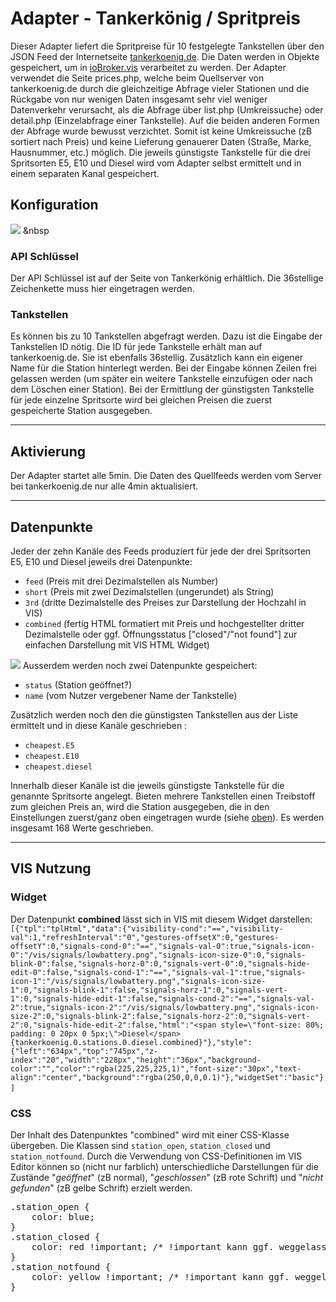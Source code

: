 
# Adapter - Tankerkönig / Spritpreis

Dieser Adapter liefert die Spritpreise für 10 festgelegte Tankstellen über den JSON Feed der Internetseite [tankerkoenig.de](https://creativecommons.tankerkoenig.de/#about). Die Daten werden in Objekte gespeichert, um in [ioBroker.vis](http://www.iobroker.net/?page_id=2754&lang=de) verarbeitet zu werden. Der Adapter verwendet die Seite prices.php, welche beim Quellserver von tankerkoenig.de durch die gleichzeitige Abfrage vieler Stationen und die Rückgabe von nur wenigen Daten insgesamt sehr viel weniger Datenverkehr verursacht, als die Abfrage über list.php (Umkreissuche) oder detail.php (Einzelabfrage einer Tankstelle). Auf die beiden anderen Formen der Abfrage wurde bewusst verzichtet. Somit ist keine Umkreissuche (zB sortiert nach Preis) und keine Lieferung genauerer Daten (Straße, Marke, Hausnummer, etc.) möglich. Die jeweils günstigste Tankstelle für die drei Spritsorten E5, E10 und Diesel wird vom Adapter selbst ermittelt und in einem separaten Kanal gespeichert.


## Konfiguration

![](https://raw.githubusercontent.com/Pix---/ioBroker.tankerkoenig/master/img/tankerkoenigSettingsScreenshot.jpg) &nbsp

### API Schlüssel

Der API Schlüssel ist auf der Seite von Tankerkönig erhältlich. Die 36stellige Zeichenkette muss hier eingetragen werden.  

### <a id="Tankstellen"></a>Tankstellen

Es können bis zu 10 Tankstellen abgefragt werden. Dazu ist die Eingabe der Tankstellen ID nötig. Die ID für jede Tankstelle erhält man auf tankerkoenig.de. Sie ist ebenfalls 36stellig. Zusätzlich kann ein eigener Name für die Station hinterlegt werden. Bei der Eingabe können Zeilen frei gelassen werden (um später ein weitere Tankstelle einzufügen oder nach dem Löschen einer Station). Bei der Ermittlung der günstigsten Tankstelle für jede einzelne Spritsorte wird bei gleichen Preisen die zuerst gespeicherte Station ausgegeben.

* * *

## Aktivierung

Der Adapter startet alle 5min. Die Daten des Quellfeeds werden vom Server bei tankerkoenig.de nur alle 4min aktualisiert.

* * *

## Datenpunkte

Jeder der zehn Kanäle des Feeds produziert für jede der drei Spritsorten E5, E10 und Diesel jeweils drei Datenpunkte:

*   `feed` (Preis mit drei Dezimalstellen als Number)
*   `short` (Preis mit zwei Dezimalstellen (ungerundet) als String)
*   `3rd` (dritte Dezimalstelle des Preises zur Darstellung der Hochzahl in VIS)
*   `combined` (fertig HTML formatiert mit Preis und hochgestellter dritter Dezimalstelle oder ggf. Öffnungsstatus ["closed"/"not found"] zur einfachen Darstellung mit VIS HTML Widget)

![](https://raw.githubusercontent.com/Pix---/ioBroker.tankerkoenig/master/img/tankerkoenigDP.jpg) Ausserdem werden noch zwei Datenpunkte gespeichert:

*   `status` (Station geöffnet?)
*   `name` (vom Nutzer vergebener Name der Tankstelle)

Zusätzlich werden noch den die günstigsten Tankstellen aus der Liste ermittelt und in diese Kanäle geschrieben :

*   `cheapest.E5`
*   `cheapest.E10`
*   `cheapest.diesel`

Innerhalb dieser Kanäle ist die jeweils günstigste Tankstelle für die genannte Spritsorte angelegt. Bieten mehrere Tankstellen einen Treibstoff zum gleichen Preis an, wird die Station ausgegeben, die in den Einstellungen zuerst/ganz oben eingetragen wurde (siehe [oben](#Tankstellen)). Es werden insgesamt 168 Werte geschrieben.

* * *

## VIS Nutzung

### Widget

Der Datenpunkt **combined** lässt sich in VIS mit diesem Widget darstellen: `[{"tpl":"tplHtml","data":{"visibility-cond":"==","visibility-val":1,"refreshInterval":"0","gestures-offsetX":0,"gestures-offsetY":0,"signals-cond-0":"==","signals-val-0":true,"signals-icon-0":"/vis/signals/lowbattery.png","signals-icon-size-0":0,"signals-blink-0":false,"signals-horz-0":0,"signals-vert-0":0,"signals-hide-edit-0":false,"signals-cond-1":"==","signals-val-1":true,"signals-icon-1":"/vis/signals/lowbattery.png","signals-icon-size-1":0,"signals-blink-1":false,"signals-horz-1":0,"signals-vert-1":0,"signals-hide-edit-1":false,"signals-cond-2":"==","signals-val-2":true,"signals-icon-2":"/vis/signals/lowbattery.png","signals-icon-size-2":0,"signals-blink-2":false,"signals-horz-2":0,"signals-vert-2":0,"signals-hide-edit-2":false,"html":"<span style=\"font-size: 80%; padding: 0 20px 0 5px;\">Diesel</span>{tankerkoenig.0.stations.0.diesel.combined}"},"style":{"left":"634px","top":"745px","z-index":"20","width":"228px","height":"36px","background-color":"","color":"rgba(225,225,225,1)","font-size":"30px","text-align":"center","background":"rgba(250,0,0,0.1)"},"widgetSet":"basic"}]`  

### CSS

Der Inhalt des Datenpunktes "combined" wird mit einer CSS-Klasse übergeben. Die Klassen sind `station_open`, `station_closed` und `station_notfound`. Durch die Verwendung von CSS-Definitionen im VIS Editor können so (nicht nur farblich) unterschiedliche Darstellungen für die Zustände "_geöffnet_" (zB normal), "_geschlossen_" (zB rote Schrift) und "_nicht gefunden_" (zB gelbe Schrift) erzielt werden.

<pre class="lang:css decode:true " title="CSS für den Status der Stationen">.station_open {
    color: blue; 
}
.station_closed {
    color: red !important; /* !important kann ggf. weggelassen werden */
}
.station_notfound {
    color: yellow !important; /* !important kann ggf. weggelassen werden */
}</pre>